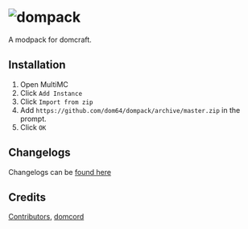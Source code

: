 # ![dompack](https://cdn.discordapp.com/attachments/694007660063752303/706288971042258984/domcraft-final.png)
A modpack for domcraft.

## Installation
1. Open MultiMC
2. Click `Add Instance`
3. Click `Import from zip`
4. Add `https://github.com/dom64/dompack/archive/master.zip` in the prompt.
5. Click `OK`

## Changelogs
Changelogs can be [found here](https://github.com/dom64/dompack/commits/master)

## Credits
[Contributors](https://github.com/dom64/dompack/graphs/contributors), [domcord](https://discord.gg/EMDEuab)
